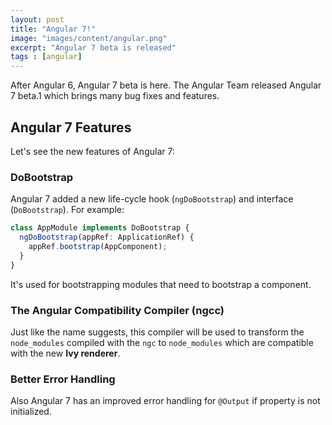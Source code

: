 ```yaml
---
layout: post
title: "Angular 7!"
image: "images/content/angular.png"
excerpt: "Angular 7 beta is released" 
tags : [angular] 
---
```


After Angular 6, Angular 7 beta is here. The Angular Team released Angular 7 beta.1 which brings many bug fixes and features.

## Angular 7 Features

Let's see the new features of Angular 7:

### DoBootstrap

Angular 7 added a new life-cycle hook (`ngDoBootstrap`) and interface (`DoBootstrap`). For example:

```ts
class AppModule implements DoBootstrap {
  ngDoBootstrap(appRef: ApplicationRef) {
    appRef.bootstrap(AppComponent);
  }
}
```

It's used for bootstrapping modules that need to bootstrap a component.

### The Angular Compatibility Compiler (ngcc)
 

Just like the name suggests, this compiler will be used to transform the `node_modules` compiled with the `ngc` to `node_modules` which are compatible with the new **Ivy renderer**.


### Better Error Handling


Also Angular 7 has an improved error handling for `@Output` if property is not initialized.








